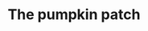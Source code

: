 ---
layout: item
raw_url: https://prdwebappstorage.blob.core.windows.net/kansaspattons/images/gallery-2009-10-18/photo00632.jpg
thumb_url: https://prdwebappstorage.blob.core.windows.net/kansaspattons/images/gallery-2009-10-18/thumb_photo00632.jpg
post: /kansaspattons/blog/2009/10/18/pumpkin-patch.html
index: 12
title: The pumpkin patch
---